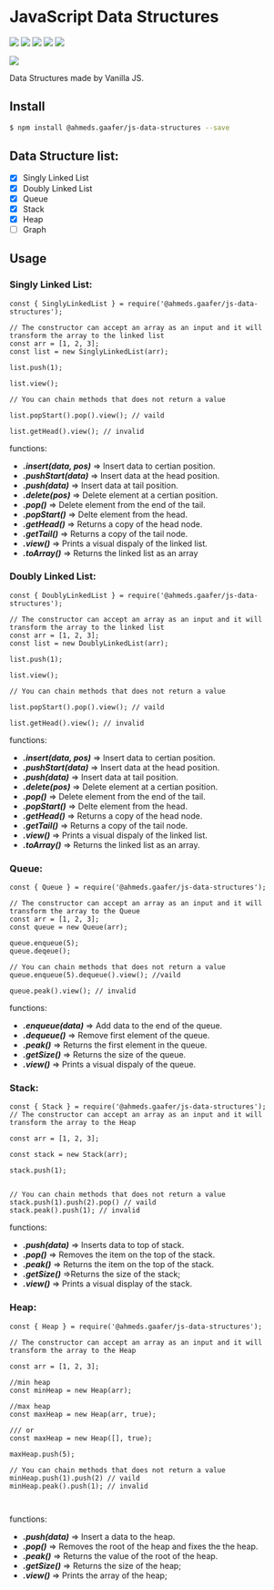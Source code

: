 # JavaScript Data Structures
<p align="">
  <a href="https://www.npmjs.com/package/@ahmeds.gaafer/js-data-structures" target="_blank"><img src="https://img.shields.io/npm/l/@ahmeds.gaafer/js-data-structures"></a>
  <a href="https://www.npmjs.com/package/@ahmeds.gaafer/js-data-structures" target="_blank"><img src="https://img.shields.io/bundlephobia/min/@ahmeds.gaafer/js-data-structures" ></a>
  <a href="https://codeclimate.com/github/ahmedgaafer/JS-Data-Structures"><img src="https://img.shields.io/codeclimate/maintainability-percentage/ahmedgaafer/JS-Data-Structures"></a>
  <a href="https://david-dm.org/ahmedgaafer/js-data-structures" title="dependencies status"><img src="https://david-dm.org/ahmedgaafer/js-data-structures/status.svg?style=flat-square"/></a>
  <a href="#"> <img src="https://img.shields.io/badge/testing-false-brightgreen"> </a>
</p>  
<p align="">
  <a href="https://discord.gg/TgVpvUN" target="_blank"><img src="https://img.shields.io/discord/712223278844084275?label=Discord&style=for-the-badge"></a>
</p>


Data Structures made by Vanilla JS.

## Install

```bash
$ npm install @ahmeds.gaafer/js-data-structures --save
```

## Data Structure list:

- [x] Singly Linked List
- [x] Doubly Linked List
- [x] Queue
- [x] Stack
- [x] Heap
- [ ] Graph

## Usage

### Singly Linked List:

```JS
const { SinglyLinkedList } = require('@ahmeds.gaafer/js-data-structures');

// The constructor can accept an array as an input and it will transform the array to the linked list
const arr = [1, 2, 3];
const list = new SinglyLinkedList(arr);

list.push(1); 

list.view();

// You can chain methods that does not return a value

list.popStart().pop().view(); // vaild

list.getHead().view(); // invalid

```
functions:

- ***.insert(data, pos)*** => Insert data to certian position.
- ***.pushStart(data)*** => Insert data at the head position.
- ***.push(data)*** => Insert data at tail position.
- ***.delete(pos)*** => Delete element at a certian position.
- ***.pop()*** => Delete element from the end of the tail.
- ***.popStart()*** => Delte element from the head.
- ***.getHead()*** => Returns a copy of the head node.
- ***.getTail()*** => Returns a copy of the tail node.
- ***.view()*** => Prints a visual dispaly of the linked list.
- ***.toArray()*** => Returns the linked list as an array


### Doubly Linked List:

```JS
const { DoublyLinkedList } = require('@ahmeds.gaafer/js-data-structures');

// The constructor can accept an array as an input and it will transform the array to the linked list
const arr = [1, 2, 3];
const list = new DoublyLinkedList(arr);

list.push(1); 

list.view();

// You can chain methods that does not return a value

list.popStart().pop().view(); // vaild

list.getHead().view(); // invalid

```
functions:

- ***.insert(data, pos)*** => Insert data to certian position.
- ***.pushStart(data)*** => Insert data at the head position.
- ***.push(data)*** => Insert data at tail position.
- ***.delete(pos)*** => Delete element at a certian position.
- ***.pop()*** => Delete element from the end of the tail.
- ***.popStart()*** => Delte element from the head.
- ***.getHead()*** => Returns a copy of the head node.
- ***.getTail()*** => Returns a copy of the tail node.
- ***.view()*** => Prints a visual dispaly of the linked list.
- ***.toArray()*** => Returns the linked list as an array.

### Queue:

```JS
const { Queue } = require('@ahmeds.gaafer/js-data-structures');

// The constructor can accept an array as an input and it will transform the array to the Queue
const arr = [1, 2, 3];
const queue = new Queue(arr);

queue.enqueue(5);
queue.deqeue();

// You can chain methods that does not return a value
queue.enqueue(5).dequeue().view(); //vaild

queue.peak().view(); // invalid

```

functions:

- ***.enqueue(data)*** => Add data to the end of the queue.
- ***.dequeue()*** => Remove first element of the queue.
- ***.peak()*** => Returns the first element in the queue.
- ***.getSize()*** => Returns the size of the queue.
- ***.view()*** => Prints a visual dispaly of the queue.

### Stack:

```JS
const { Stack } = require('@ahmeds.gaafer/js-data-structures');
// The constructor can accept an array as an input and it will transform the array to the Heap

const arr = [1, 2, 3];

const stack = new Stack(arr);

stack.push(1);


// You can chain methods that does not return a value
stack.push(1).push(2).pop() // vaild
stack.peak().push(1); // invalid

```
functions:

- ***.push(data)*** => Inserts data to top of stack.
- ***.pop()*** => Removes the item on the top of the stack.
- ***.peak()*** => Returns the item on the top of the stack.
- ***.getSize()*** =>Returns the size of the stack;
- ***.view()*** => Prints a visual display of the stack.


### Heap:

```JS
const { Heap } = require('@ahmeds.gaafer/js-data-structures');

// The constructor can accept an array as an input and it will transform the array to the Heap

const arr = [1, 2, 3];

//min heap
const minHeap = new Heap(arr);

//max heap
const maxHeap = new Heap(arr, true);

/// or 
const maxHeap = new Heap([], true);

maxHeap.push(5);

// You can chain methods that does not return a value
minHeap.push(1).push(2) // vaild
minHeap.peak().push(1); // invalid



```

functions:

- ***.push(data)*** => Insert a data to the heap.
- ***.pop()*** => Removes the root of the heap and fixes the the heap.
- ***.peak()*** => Returns the value of the root of the heap.
- ***.getSize()*** => Returns the size of the heap;
- ***.view()*** => Prints the array of the heap;

